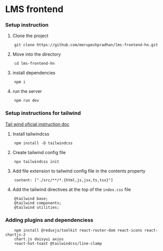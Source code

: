 # LMS frontend

### Setup instruction

1. Clone the project

```
    git clone https://github.com/merupeshpradhan/lms-frontend-hn.git
```

2. Move into the directory

```
    cd lms-frontend-hn
```

3. install dependencies

```
    npm i
```

4. run the server

```
    npm run dev
```

### Setup instructions for tailwind

[Tail wind oficial instruction doc](https://tailwindcss.com/docs/installation)

1. Install tailwindcss

```
    npm install -D tailwindcss
```

2. Create tailwind config file

```
    npx tailwindcss init
```

3. Add file extension to tailwind config file in the contents property

```
    content: ["./src/**/*.{html,js,jsx,ts,tsx}"]
```

4. Add the tailwind directives at the top of the `index.css` file

```
    @tailwind base;
    @tailwind components;
    @tailwind utilities;
```

### Adding plugins and dependenciess

```
    npm install @reduxjs/toolkit react-router-dom react-icons react-chartjs-2 
    chart.js daisyui axios 
    react-hot-toast @tailwindcss/line-clamp
```
